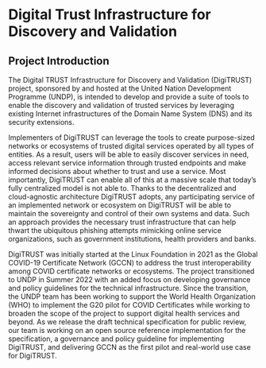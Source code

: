 # Digital Trust Infrastructure for Discovery and Validation

## Project Introduction

The Digital TRUST Infrastructure for Discovery and Validation (DigiTRUST) project, sponsored by and hosted at the United Nation Development Programme (UNDP), is intended to develop and provide a suite of tools to enable the discovery and validation of trusted services by leveraging existing Internet infrastructures of the Domain Name System (DNS) and its security extensions. 

Implementers of DigiTRUST can leverage the tools to create purpose-sized networks or ecosystems of trusted digital services operated by all types of entities. As a result, users will be able to easily discover services in need, access relevant service information through trusted endpoints and make informed decisions about whether to trust and use a service. Most importantly, DigiTRUST can enable all of this at a massive scale that today’s fully centralized model is not able to. Thanks to the decentralized and cloud-agnostic architecture DigiTRUST adopts, any participating service of an implemented network or ecosystem on DigiTRUST will be able to maintain the sovereignty and control of their own systems and data. Such an approach provides the necessary trust infrastructure that can help thwart the ubiquitous phishing attempts mimicking online service organizations, such as government institutions, health providers and banks.

DigiTRUST was initially started at the Linux Foundation in 2021 as the Global COVID-19 Certificate Network (GCCN) to address the trust interoperability among COVID certificate networks or ecosystems. The project transitioned to UNDP in Summer 2022 with an added focus on developing governance and policy guidelines for the technical infrastructure. Since the transition, the UNDP team has been working to support the World Health Organization (WHO) to implement the G20 pilot for COVID Certificates while working to broaden the scope of the project to support digital health services and beyond. As we release the draft technical specification for public review, our team is working on an open source reference implementation for the specification, a governance and policy guideline for implementing DigiTRUST, and delivering GCCN as the first pilot and real-world use case for DigiTRUST. 

